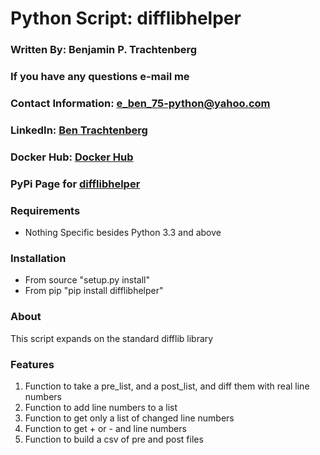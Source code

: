 # Python Script: difflibhelper

### Written By: Benjamin P. Trachtenberg
### If you have any questions e-mail me

### Contact Information:  e_ben_75-python@yahoo.com

### LinkedIn: [Ben Trachtenberg](https://www.linkedin.com/in/ben-trachtenberg-3a78496)
### Docker Hub: [Docker Hub](https://hub.docker.com/r/btr1975)
### PyPi Page for [difflibhelper](https://pypi.python.org/pypi/difflibhelper)

### Requirements

* Nothing Specific besides Python 3.3 and above

### Installation

* From source "setup.py install"
* From pip "pip install difflibhelper"

### About

This script expands on the standard difflib library

### Features
1. Function to take a pre_list, and a post_list, and diff them with real line numbers
2. Function to add line numbers to a list
3. Function to get only a list of changed line numbers
4. Function to get + or - and line numbers
5. Function to build a csv of pre and post files